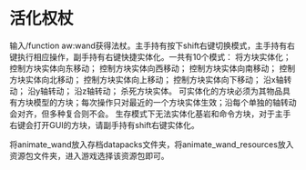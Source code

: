 # 活化权杖
输入/function aw:wand获得法杖。主手持有按下shift右键切换模式，主手持有右键执行相应操作，副手持有右键快捷实体化。一共有10个模式：
将方块实体化；
控制方块实体向东移动；
控制方块实体向西移动；
控制方块实体向南移动；
控制方块实体向北移动；
控制方块实体向上移动；
控制方块实体向下移动；
沿x轴转动；
沿y轴转动；
沿z轴转动；
杀死方块实体。
可实体化的方块必须为其物品具有方块模型的方块；每次操作只对最近的一个方块实体生效；沿每个单独的轴转动会对齐，但多种复合则不会。
生存模式下无法实体化基岩和命令方块，对于主手右键会打开GUI的方块，请副手持有shift右键实体化。

将animate_wand放入存档datapacks文件夹，将animate_wand_resources放入资源包文件夹，进入游戏选择该资源包即可。
